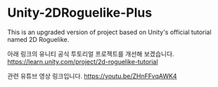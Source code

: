 # Unity-2DRoguelike-Plus
This is an upgraded version of project based on Unity's official tutorial named 2D Roguelike.

아래 링크의 유니티 공식 투토리얼 프로젝트를 개선해 보겠습니다.
https://learn.unity.com/project/2d-roguelike-tutorial

관련 유튜브 영상 링크입니다.
https://youtu.be/ZHnFFvqAWK4
